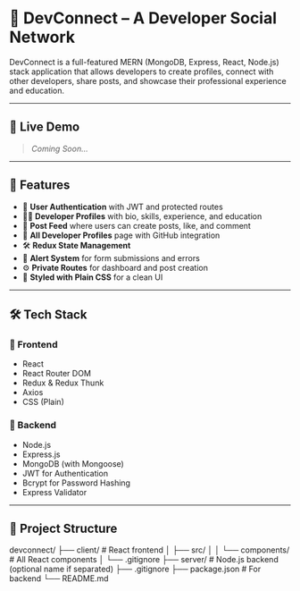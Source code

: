 # 💼 DevConnect – A Developer Social Network

DevConnect is a full-featured MERN (MongoDB, Express, React, Node.js) stack application that allows developers to create profiles, connect with other developers, share posts, and showcase their professional experience and education.

---

## 🚀 Live Demo

> _Coming Soon..._  

---


## 🌟 Features

- 🔐 **User Authentication** with JWT and protected routes
- 🧑‍💼 **Developer Profiles** with bio, skills, experience, and education
- 📝 **Post Feed** where users can create posts, like, and comment
- 👥 **All Developer Profiles** page with GitHub integration
- 🛠️ **Redux State Management**
- 📣 **Alert System** for form submissions and errors
- ⚙️ **Private Routes** for dashboard and post creation
- 🎨 **Styled with Plain CSS** for a clean UI

---

## 🛠️ Tech Stack

### 🔹 Frontend
- React
- React Router DOM
- Redux & Redux Thunk
- Axios
- CSS (Plain)

### 🔹 Backend
- Node.js
- Express.js
- MongoDB (with Mongoose)
- JWT for Authentication
- Bcrypt for Password Hashing
- Express Validator

---

## 📂 Project Structure

devconnect/
├── client/ # React frontend
│ ├── src/
│ │ └── components/ # All React components
│ └── .gitignore
├── server/ # Node.js backend (optional name if separated)
├── .gitignore
├── package.json # For backend
└── README.md

